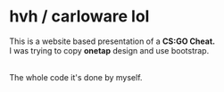 # hvh / carloware lol

This is a website based presentation of a <b>CS:GO Cheat.</b><br>
I was trying to copy <b>onetap</b> design and use bootstrap.

<br>  The whole code it's done by myself.
